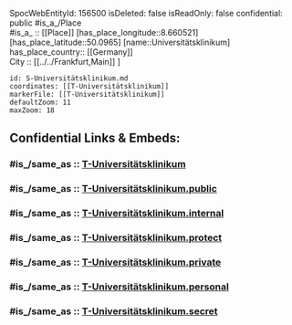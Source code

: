 ﻿---
location:
- 50.0965
- 8.660521
mapmarker: tram
mapzoom:
- 8
- 18
tags:
- geo/station/tram
type: Station
---

SpocWebEntityId: 156500
isDeleted: false
isReadOnly: false
confidential: public
#is_a_/Place  
#is_a_ :: [[Place]] 
[has_place_longitude::8.660521] 
[has_place_latitude::50.0965] 
[name::Universitätsklinikum] 
has_place_country:: [[Germany]]  
City :: [[../../Frankfurt,Main]] ] 


```leaflet
id: S-Universitätsklinikum.md
coordinates: [[T-Universitätsklinikum]] 
markerFile: [[T-Universitätsklinikum]] 
defaultZoom: 11 
maxZoom: 18
```


## Confidential Links & Embeds: 

### #is_/same_as :: [T-Universitätsklinikum](T-Universitätsklinikum.md) 

### #is_/same_as :: [T-Universitätsklinikum.public](/_public/Earth/Continent/Europe/Europe~Central/Germany/Germany~West/Hessen/counties~Hessen/Frankfurt~Main/Stations-FFM~T/T-Universitätsklinikum.public.md) 

### #is_/same_as :: [T-Universitätsklinikum.internal](/_internal/Earth/Continent/Europe/Europe~Central/Germany/Germany~West/Hessen/counties~Hessen/Frankfurt~Main/Stations-FFM~T/T-Universitätsklinikum.internal.md) 

### #is_/same_as :: [T-Universitätsklinikum.protect](/_protect/Earth/Continent/Europe/Europe~Central/Germany/Germany~West/Hessen/counties~Hessen/Frankfurt~Main/Stations-FFM~T/T-Universitätsklinikum.protect.md) 

### #is_/same_as :: [T-Universitätsklinikum.private](/_private/Earth/Continent/Europe/Europe~Central/Germany/Germany~West/Hessen/counties~Hessen/Frankfurt~Main/Stations-FFM~T/T-Universitätsklinikum.private.md) 

### #is_/same_as :: [T-Universitätsklinikum.personal](/_personal/Earth/Continent/Europe/Europe~Central/Germany/Germany~West/Hessen/counties~Hessen/Frankfurt~Main/Stations-FFM~T/T-Universitätsklinikum.personal.md) 

### #is_/same_as :: [T-Universitätsklinikum.secret](/_secret/Earth/Continent/Europe/Europe~Central/Germany/Germany~West/Hessen/counties~Hessen/Frankfurt~Main/Stations-FFM~T/T-Universitätsklinikum.secret.md)

